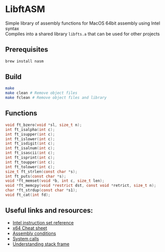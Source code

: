 # LibftASM
Simple library of assembly functions for MacOS 64bit assembly using Intel syntax  
Compiles into a shared library ```libfts.a``` that can be used for other projects

## Prerequisites
```bash
brew install nasm
```

## Build
```bash
make
make clean # Remove object files
make fclean # Remove object files and library
```

## Functions
```c
void ft_bzero(void *sl, size_t n);
int ft_isalpha(int c);
int ft_isupper(int c);
int ft_islower(int c);
int ft_isdigit(int c);
int ft_isalnum(int c);
int ft_isascii(int c);
int ft_isprint(int c);
int ft_toupper(int c);
int ft_tolower(int c);
size_t ft_strlen(const char *s);
int ft_puts(const char *s);
void *ft_memset(void *b, int c, size_t len);
void *ft_memcpy(void *restrict dst, const void *retrict, size_t n);
char *ft_strdup(const char *s1);
void ft_cat(int fd);
```

## Useful links and resources:
- [Intel instruction set reference](http://faydoc.tripod.com/cpu/)
- [x64 Cheat sheet](https://cs.brown.edu/courses/cs033/docs/guides/x64_cheatsheet.pdf)
- [Assembly conditions](https://www.tutorialspoint.com/assembly_programming/assembly_conditions.htm)
- [System calls](https://syscalls.kernelgrok.com/)
- [Understanding stack frame](https://idea.popcount.org/2013-07-16-baby-steps-in-x86-assembly/ )
